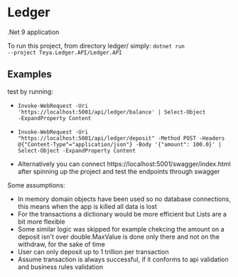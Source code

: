 # Ledger

.Net 9 application

To run this project, from directory ledger/ simply:
    <code>dotnet run --project Teya.Ledger.API/Ledger.API</code>


## Examples 

test by running:
- <code>Invoke-WebRequest -Uri 'https://localhost:5001/api/ledger/balance' | Select-Object -ExpandProperty Content</code>
- <code>Invoke-WebRequest -Uri "https://localhost:5001/api/ledger/deposit" -Method POST -Headers @{"Content-Type"="application/json"} -Body '{"amount": 100.0}' | Select-Object -ExpandProperty Content</code>

- Alternatively you can connect https://localhost:5001/swagger/index.html after spinning up the project and test the endpoints through swagger

Some assumptions:
- In memory domain objects have been used so no database connections, this means when the app is killed all data is lost 
- For the transactions a dictionary would be more efficient but Lists are a bit more flexible
- Some similar logic was skipped for example chekcing the amount on a deposit isn't over double.MaxValue is done only there and not on the withdraw, for the sake of time
- User can only deposit up to 1 trillion per transaction
- Assume transaction is always successful, if it conforms to api validation and business rules validation
